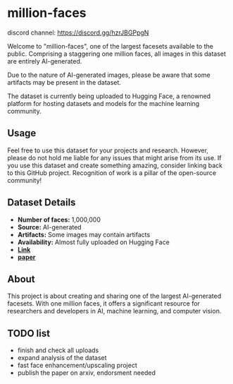 # million-faces

discord channel: https://discord.gg/hzrJBGPpgN

Welcome to "million-faces", one of the largest facesets available to the public. Comprising a staggering one million faces, all images in this dataset are entirely AI-generated. 

Due to the nature of AI-generated images, please be aware that some artifacts may be present in the dataset.

The dataset is currently being uploaded to Hugging Face, a renowned platform for hosting datasets and models for the machine learning community.

## Usage 

Feel free to use this dataset for your projects and research. However, please do not hold me liable for any issues that might arise from its use. If you use this dataset and create something amazing, consider linking back to this GitHub project. Recognition of work is a pillar of the open-source community!

## Dataset Details 

- **Number of faces:** 1,000,000
- **Source:** AI-generated
- **Artifacts:** Some images may contain artifacts
- **Availability:** Almost fully uploaded on Hugging Face
- **[Link](https://huggingface.co/datasets/RichardErkhov/OneMillionFaces)**
- **[paper](https://github.com/RichardErkhov/million-faces/blob/main/Analysis%20of%20the%20Dataset.pdf)**
## About 

This project is about creating and sharing one of the largest AI-generated facesets. With one million faces, it offers a significant resource for researchers and developers in AI, machine learning, and computer vision. 

## TODO list

- finish and check all uploads
- expand analysis of the dataset
- fast face enhancement/upscaling project
- publish the paper on arxiv, endorsment needed
